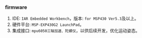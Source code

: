 ### firmware
1. IDE: `IAR Embedded Workbench`，版本: `for MSP430 Ver5.3`及以上。
2. 硬件平台: `MSP-EXP430G2 LaunchPad`。
3. 集成接口: `mpu6050三轴加速、陀螺仪`，以供后续开发，优化运动姿态。
